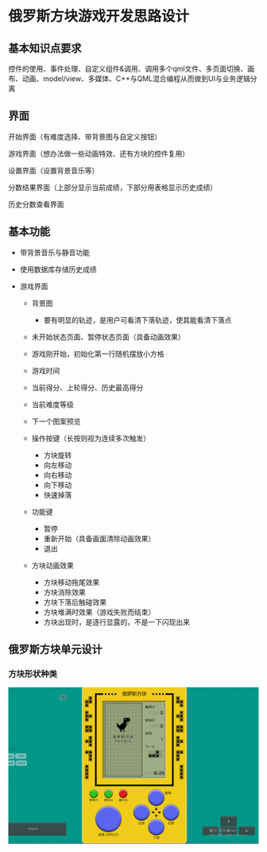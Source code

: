 # 俄罗斯方块游戏开发思路设计

## 基本知识点要求

控件的使用、事件处理、自定义组件&调用、调用多个qml文件、多页面切换、画布、动画、model/view、多媒体、C++与QML混合编程从而做到UI与业务逻辑分离

## 界面

开始界面（有难度选择、带背景图与自定义按钮）

游戏界面（想办法做一些动画特效、还有方块的控件复用）

设置界面（设置背景音乐等）

分数结果界面（上部分显示当前成绩，下部分用表格显示历史成绩）

历史分数查看界面





## 基本功能

- 带背景音乐与静音功能

- 使用数据库存储历史成绩

- 游戏界面

  - 背景图
    - 要有明显的轨迹，是用户可看清下落轨迹，使其能看清下落点
  - 未开始状态页面、暂停状态页面（具备动画效果）
  - 游戏刚开始，初始化第一行随机摆放小方格
  - 游戏时间
  - 当前得分、上轮得分、历史最高得分
  - 当前难度等级
  - 下一个图案预览
  - 操作按键（长按则视为连续多次触发）
    - 方块旋转
    - 向左移动
    - 向右移动
    - 向下移动
    - 快速掉落

  - 功能键
    - 暂停
    - 重新开始（具备画面清除动画效果）
    - 退出
  - 方块动画效果
    - 方块移动拖尾效果
    - 方块消除效果
    - 方块下落后触碰效果
    - 方块堆满时效果（游戏失败而结束）
    - 方块出现时，是逐行显露的，不是一下闪现出来



## 俄罗斯方块单元设计

### 方块形状种类

![](.\图片\网络游戏参考图.bmp)